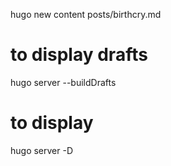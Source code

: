 hugo new content posts/birthcry.md
# to display drafts
hugo server --buildDrafts
# to display 
hugo server -D


